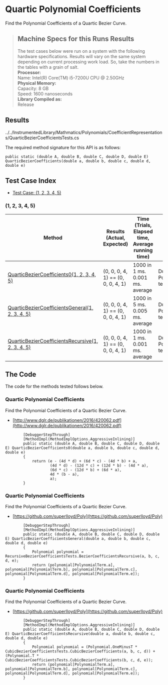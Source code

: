 # Quartic Polynomial Coefficients

Find the Polynomial Coefficients of a Quartic Bezier Curve.

> ## Machine Specs for this Runs Results
> The test cases below were run on a system with the following hardware specifications. Results will vary on the same system depending on current processing work load. So, take the numbers in the tables with a grain of salt.  
> **Processor:**  
> Name: Intel(R) Core(TM) i5-7200U CPU @ 2.50GHz  
  > **Physical Memory:**  
> Capacity: 8 GB  
> Speed: 1600 nanoseconds  
  > **Library Compiled as:**  
> Release  

## Results

../../InstrumentedLibrary/Mathmatics/Polynomials/CoefficientRepresentations/QuarticBezierCoefficientsTests.cs

The required method signature for this API is as follows:

```CSharp
public static (double A, double B, double C, double D, double E) QuarticBezierCoefficients(double a, double b, double c, double d, double e)
```

## Test Case Index

- [Test Case: (1, 2, 3, 4, 5)](#1,-2,-3,-4,-5)

### (1, 2, 3, 4, 5)

| Method | Results (Actual, Expected) | Time (Trials, Elapsed time, Average running time) | Notes |
|---|---|---|---|
| [QuarticBezierCoefficients0(1, 2, 3, 4, 5)](#Quartic-Polynomial-Coefficients) | (0, 0, 0, 4, 1) == (0, 0, 0, 4, 1) | 1000 in 1 ms. 0.001 ms. average | Dumb Polynomial test. |
| [QuarticBezierCoefficientsGeneral(1, 2, 3, 4, 5)](#Quartic-Polynomial-Coefficients) | (0, 0, 0, 4, 1) == (0, 0, 0, 4, 1) | 1000 in 5 ms. 0.005 ms. average | Dumb Polynomial test. |
| [QuarticBezierCoefficientsRecursive(1, 2, 3, 4, 5)](#Quartic-Polynomial-Coefficients) | (0, 0, 0, 4, 1) == (0, 0, 0, 4, 1) | 1000 in 1 ms. 0.001 ms. average | Dumb Polynomial test. |

## The Code

The code for the methods tested follows below.

### Quartic Polynomial Coefficients

Find the Polynomial Coefficients of a Quartic Bezier Curve.  
- [http://www.dglr.de/publikationen/2016/420062.pdf](http://www.dglr.de/publikationen/2016/420062.pdf)

```CSharp
        [DebuggerStepThrough]
        [MethodImpl(MethodImplOptions.AggressiveInlining)]
        public static (double A, double B, double C, double D, double E) QuarticBezierCoefficients0(double a, double b, double c, double d, double e)
        {
            return (e - (4d * d) + (6d * c) - (4d * b) + a,
                    (4d * d) - (12d * c) + (12d * b) - (4d * a),
                    (6d * c) - (12d * b) + (6d * a),
                    4d * (b - a),
                    a);
        }
```

### Quartic Polynomial Coefficients

Find the Polynomial Coefficients of a Quartic Bezier Curve.  
- [https://github.com/superlloyd/Poly](https://github.com/superlloyd/Poly)

```CSharp
        [DebuggerStepThrough]
        [MethodImpl(MethodImplOptions.AggressiveInlining)]
        public static (double A, double B, double C, double D, double E) QuarticBezierCoefficientsGeneral(double a, double b, double c, double d, double e)
        {
            Polynomial polynomial = RecursiveBezierCoefficientsTests.BezierCoefficientsRecursive(a, b, c, d, e);
            return (polynomial[PolynomialTerm.a], polynomial[PolynomialTerm.b], polynomial[PolynomialTerm.c], polynomial[PolynomialTerm.d], polynomial[PolynomialTerm.e]);
        }
```

### Quartic Polynomial Coefficients

Find the Polynomial Coefficients of a Quartic Bezier Curve.  
- [https://github.com/superlloyd/Poly](https://github.com/superlloyd/Poly)

```CSharp
        [DebuggerStepThrough]
        [MethodImpl(MethodImplOptions.AggressiveInlining)]
        public static (double A, double B, double C, double D, double E) QuarticBezierCoefficientsRecursive(double a, double b, double c, double d, double e)
        {
            Polynomial polynomial = (Polynomial.OneMinusT * CubicBezierCoefficientsTests.CubicBezierCoefficients(a, b, c, d)) + (Polynomial.T * CubicBezierCoefficientsTests.CubicBezierCoefficients(b, c, d, e));
            return (polynomial[PolynomialTerm.a], polynomial[PolynomialTerm.b], polynomial[PolynomialTerm.c], polynomial[PolynomialTerm.d], polynomial[PolynomialTerm.e]);
        }
```

